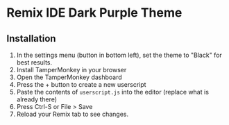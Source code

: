 # Remix IDE Dark Purple Theme

## Installation
1. In the settings menu (button in bottom left), set the theme to "Black" for best results.
2. Install TamperMonkey in your browser
3. Open the TamperMonkey dashboard
4. Press the + button to create a new userscript
5. Paste the contents of `userscript.js` into the editor (replace what is already there)
6. Press Ctrl-S or File > Save
7. Reload your Remix tab to see changes.
